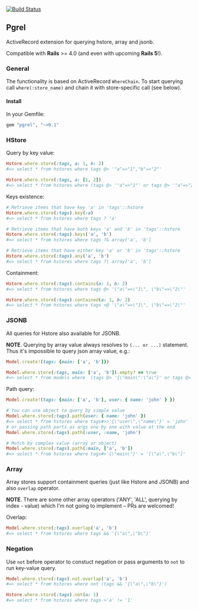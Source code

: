 [![Build Status](https://travis-ci.org/palkan/pgrel.svg?branch=master)](https://travis-ci.org/palkan/pgrel)

## Pgrel

ActiveRecord extension for querying hstore, array and jsonb.

Compatible with **Rails** >= 4.0 (and even with upcoming **Rails 5**!).

### General

The functionality is based on ActiveRecord `WhereChain`. 
To start querying call `where(:store_name)` and chain it with store-specific call (see below).

#### Install

In your Gemfile:

```ruby
gem "pgrel", "~>0.1"
```

### HStore

Query by key value:

```ruby
Hstore.where.store(:tags, a: 1, b: 2)
#=> select * from hstores where tags @> '"a"=>"1","b"=>"2"'

Hstore.where.store(:tags, a: [1, 2])
#=> select * from hstores where (tags @> '"a"=>"1"' or tags @> '"a"=>"2"')
```

Keys existence:

```ruby
# Retrieve items that have key 'a' in 'tags'::hstore
Hstore.where.store(:tags).key(:a)
#=> select * from hstores where tags ? 'a'

# Retrieve items that have both keys 'a' and 'b' in 'tags'::hstore
Hstore.where.store(:tags).keys('a', 'b')
#=> select * from hstores where tags ?& array['a', 'b']

# Retrieve items that have either key 'a' or 'b' in 'tags'::hstore
Hstore.where.store(:tags).any('a', 'b')
#=> select * from hstores where tags ?| array['a', 'b']
```

Containment:

```ruby
Hstore.where.store(:tags).contains(a: 1, b: 2)
#=> select * from hstores where tags @> '\"a\"=>\"1\", \"b\"=>\"2\"'

Hstore.where.store(:tags).contained(a: 1, b: 2)
#=> select * from hstores where tags <@ '\"a\"=>\"1\", \"b\"=>\"2\"'
```

### JSONB

All queries for Hstore also available for JSONB.

**NOTE**. Querying by array value always resolves to `(... or ...)` statement. 
Thus it's impossible to query json array value, e.g.:

```ruby
Model.create!(tags: {main: ['a', 'b']})

Model.where.store(:tags, main: ['a', 'b']).empty? == true
#=> select * from models where  (tags @> '{\"main\":\"a\"}' or tags @> '{\"main\":\"b\"}')
```

Path query:

```ruby
Model.create!(tags: {main: ['a', 'b'], user: { name: 'john' } })

# You can use object to query by simple value
Model.where.store(:tags).path(user: { name: 'john' })
#=> select * from hstores where tags#>>'{\"user\",\"name\"}' = 'john'
# or passing path parts as args one by one with value at the end
Model.where.store(:tags).path(:user, :name, 'john')

# Match by complex value (array or object)
Model.where.store(:tags).path(:main, ['a', 'b'])
#=> select * from hstores where tags#>'{\"main\"}' = '[\"a\",\"b\"]'
```

### Array

Array stores support containment queries (just like Hstore and JSONB) and also `overlap` operator.

**NOTE**. There are some other array operators ('ANY', 'ALL', querying by index - value) which I'm not going to implement – PRs are welcomed!

Overlap:
```ruby
Model.where.store(:tags).overlap('a', 'b')
#=> select * from hstores where tags && '{\"a\",\"b\"}'
```

### Negation

Use `not` before operator to constuct negation or pass arguments to `not` to run key-value query.

```ruby
Model.where.store(:tags).not.overlap('a', 'b')
#=> select * from hstores where not (tags && '{\"a\",\"b\"}')

Hstore.where.store(:tags).not(a: 1)
#=> select * from hstores where tags->'a' != '1'
```

